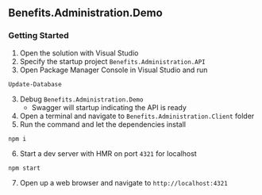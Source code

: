 ## Benefits.Administration.Demo

### Getting Started

1. Open the solution with Visual Studio
1. Specify the startup project `Benefits.Administration.API`
3. Open Package Manager Console in Visual Studio and run
```
Update-Database
```
3. Debug `Benefits.Administration.Demo`
    - Swagger will startup indicating the API is ready
4. Open a terminal and navigate to `Benefits.Administration.Client` folder
5. Run the command and let the dependencies install
```
npm i
``` 
6. Start a dev server with HMR on port `4321` for localhost
```
npm start
```
7. Open up a web browser and navigate to `http://localhost:4321`